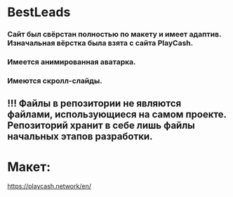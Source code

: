 # BestLeads
### Сайт был свёрстан полностью по макету и имеет адаптив. Изначальная вёрстка была взята с сайта PlayCash.
### Имеется анимированная аватарка.
### Имеются скролл-слайды.
## !!! Файлы в репозитории не являются файлами, использующиеся на самом проекте. Репозиторий хранит в себе лишь файлы начальных этапов разработки.

# Макет:
https://playcash.network/en/
